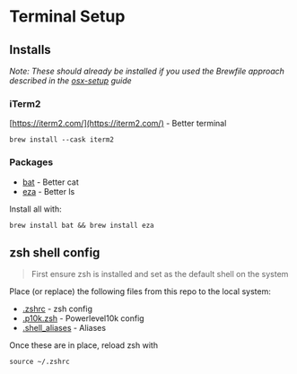 # Terminal Setup

## Installs

_Note: These should already be installed if you used the Brewfile approach described in the [osx-setup](osx-setup.md) guide_

### iTerm2

[https://iterm2.com/](https://iterm2.com/) - Better terminal

```shell
brew install --cask iterm2
```

### Packages

- [bat](https://github.com/sharkdp/bat) - Better cat
- [eza](https://github.com/eza-community/eza) - Better ls

Install all with:

```shell
brew install bat && brew install eza
```

## zsh shell config

> First ensure zsh is installed and set as the default shell on the system

Place (or replace) the following files from this repo to the local system:

- [.zshrc](./.zshrc) - zsh config
- [.p10k.zsh](./.p10k.zsh) - Powerlevel10k config
- [.shell_aliases](./.shell_aliases) - Aliases

Once these are in place, reload zsh with

```shell
source ~/.zshrc
```
